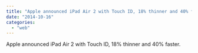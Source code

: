 ```yaml
---
title: "Apple announced iPad Air 2 with Touch ID, 18% thinner and 40% faster."
date: "2014-10-16"
categories: 
  - "web"
---
```


Apple announced iPad Air 2 with Touch ID, 18% thinner and 40% faster.
